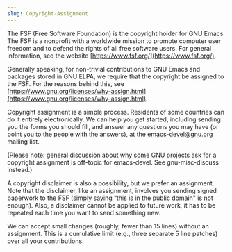```yaml
---
slug: Copyright-Assignment
---
```


The FSF (Free Software Foundation) is the copyright holder for GNU Emacs. The FSF is a nonprofit with a worldwide mission to promote computer user freedom and to defend the rights of all free software users. For general information, see the website [https://www.fsf.org/](https://www.fsf.org/).

Generally speaking, for non-trivial contributions to GNU Emacs and packages stored in GNU ELPA, we require that the copyright be assigned to the FSF. For the reasons behind this, see [https://www.gnu.org/licenses/why-assign.html](https://www.gnu.org/licenses/why-assign.html).

Copyright assignment is a simple process. Residents of some countries can do it entirely electronically. We can help you get started, including sending you the forms you should fill, and answer any questions you may have (or point you to the people with the answers), at the [emacs-devel@gnu.org](/docs/emacs/mailto:emacs-devel@gnu.org) mailing list.

(Please note: general discussion about why some GNU projects ask for a copyright assignment is off-topic for emacs-devel. See gnu-misc-discuss instead.)

A copyright disclaimer is also a possibility, but we prefer an assignment. Note that the disclaimer, like an assignment, involves you sending signed paperwork to the FSF (simply saying “this is in the public domain" is not enough). Also, a disclaimer cannot be applied to future work, it has to be repeated each time you want to send something new.

We can accept small changes (roughly, fewer than 15 lines) without an assignment. This is a cumulative limit (e.g., three separate 5 line patches) over all your contributions.
